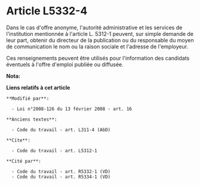 # Article L5332-4

Dans le cas d'offre anonyme, l'autorité administrative et les services de l'institution mentionnée à l'article L. 5312-1
peuvent, sur simple demande de leur part, obtenir du directeur de la publication ou du responsable du moyen de communication
le nom ou la raison sociale et l'adresse de l'employeur. 

Ces renseignements peuvent être utilisés pour l'information des candidats éventuels à l'offre d'emploi publiée ou diffusée.

**Nota:**



**Liens relatifs à cet article**

	**Modifié par**:

	  - Loi n°2008-126 du 13 février 2008 - art. 16

	**Anciens textes**:

	  - Code du travail - art. L311-4 (AbD)

	**Cite**:

	  - Code du travail - art. L5312-1

	**Cité par**:

	  - Code du travail - art. R5332-1 (VD)
	  - Code du travail - art. R5334-1 (VD)
